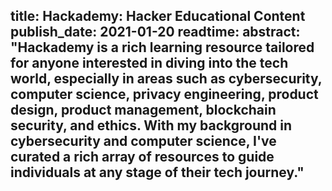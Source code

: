 title: Hackademy: Hacker Educational Content
publish_date: 2021-01-20 
readtime:
abstract: "Hackademy is a rich learning resource tailored for anyone interested in diving into the tech world, especially in areas such as cybersecurity, computer science, privacy engineering, product design, product management, blockchain security, and ethics. With my background in cybersecurity and computer science, I've curated a rich array of resources to guide individuals at any stage of their tech journey."
---
